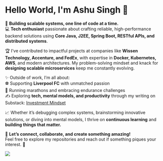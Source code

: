 # Hello World, I'm **Ashu Singh** 👋  

🚀 **Building scalable systems, one line of code at a time.**  
💻 **Tech enthusiast** passionate about crafting reliable, high-performance backend solutions using **Core Java, J2EE, Spring Boot, RESTful APIs, and distributed systems**.  

🏆 I've contributed to impactful projects at companies like **Wissen Technology, Accenture, and FedEx**, with expertise in **Docker, Kubernetes, AWS**, and modern architectures. My problem-solving mindset and knack for **designing scalable microservices** keep me constantly evolving.

✨ Outside of work, I’m all about:  
⚽️ Supporting **Liverpool FC** with unmatched passion  
🏃 Running marathons and embracing endurance challenges  
✍️ Exploring **tech, mental models, and productivity** through my writing on Substack: [Investment Mindset](https://ashusingh.substack.com/)  

📈 Whether it’s debugging complex systems, brainstorming innovative solutions, or diving into mental models, I thrive on **continuous learning** and **building things that matter.**  

💬 **Let’s connect, collaborate, and create something amazing!**  
Feel free to explore my repositories and reach out if something piques your interest. 🚀  


![](https://komarev.com/ghpvc/?username=ashusingh&color=green&style=flat-square&label=Profile+Views)
